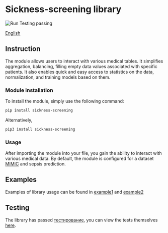 # Sickness-screening library
<div>
  <a href="https://github.com/CTLab-ITMO/sickness-screening/actions" style="text-decoration:none;">
    <img src="https://img.shields.io/badge/Run%20Testing-passing-brightgreen" alt="Run Testing passing">
  </a>
</div>

[English](sepsis-predictions/README.md)

## Instruction

The module allows users to interact with various medical tables. 
It simplifies aggregation, balancing, filling empty data values associated with specific patients. 
It also enables quick and easy access to statistics on the data, normalization, and training models based on them.

### Module installation

To install the module, simply use the following command:

```bash
pip install sickness-screening
```
Alternatively,
```bash
pip3 install sickness-screening
```
### Usage
After importing the module into your file, you gain the ability to interact with various medical data.
By default, the module is configured for a dataset [MIMIC](https://mimic.mit.edu/gettingstarted/cloud/) and sepsis prediction.

## Examples
Examples of library usage can be found in [example1](././exampleSepsis.ipynb) and [example2](././exampleSepsis_transformer.ipynb)
## Testing
The library has passed [тестирование](https://github.com/CTLab-ITMO/sickness-screening/actions), you can view the tests themselves [here](sepsis-predictions/tests).

<!-- # Sickness-screening library

## Instruction

Predictions sepsis is a module based on pandas, torch, and scikit-learn that allows users to perform simple operations with the MIMIC dataset.
With this module, using just a few functions, you can train your model to predict whether some patients have certain diseases or not. 
By default, the module is designed to train and predict sepsis. 
The module also allows users to change different names of tables to aggregate data from.

### Installation

To install the module, use the following command:

```bash
pip install sickness-screening
```
or
```bash
pip3 install sickness-screening
```
### Usage

You can import functions from the module into your Python file to aggregate data from MIMIC, 
fill empty spots, compress data between patients, and train your model.

### Examples
#### MIMIC Setup
In the examples, we will show how to use the sickness-screening module to train a model to predict sepsis on the MIMIC dataset.
MIMIC contains many tables, but for the example, we will need the following tables:
1. **chartevents.csv** -- contains patient monitoring data, such as body temperature and blood pressure.
2. **labevents.csv** -- contains various patient test data, such as different blood test characteristics for patients.
3. **diagnoses.csv** -- contains information about the diagnoses received by the patient.
4. **d_icd_diagnoses.csv** -- decoding of diagnosis codes for each diagnosis.
5. **d_labitems.csv** -- decoding of test codes for each patient.
#### Aggregating patient diagnosis data:
First, we will collect data on patient diagnoses:
```python
import sickness_screening as ss

ss.get_diagnoses_data(patient_diagnoses_csv='diagnoses.csv', 
                 all_diagnoses_csv='d_icd_diagnoses.csv',
                 output_file_csv='gottenDiagnoses.csv')
```
Here, for each patient from **patient_diagnoses_csv**, we get the diagnosis codes, and then, using **all_diagnoses_csv**,
we get the output_file_csv file, which stores the decoding of each patient's diagnosis.
#### Obtaining data on whether a specific diagnosis is present in a patient
```python
import sickness_screening as ss
ss.get_diseas_info(diagnoses_csv='gottenDiagnoses.csv', title_column='long_title', diseas_str='sepsis',
                    diseas_column='has_sepsis', subject_id_column='subject_id', log_stats=True,
                    output_csv='sepsis_info.csv')
```
Here we use the table obtained from the previous example to get a table containing data on whether the patient's diagnosis contains the substring sepsis or not.
#### Aggregating data needed to determine SIRS (systemic inflammatory response syndrome)
Now we will collect some data needed to determine SIRS:
```python
import sickness_screening as ss

ss.get_analyzes_data(analyzes_csv='chartevents.csv', subject_id_col='subject_id', itemid_col='itemid',
                  charttime_col='charttime', value_col='value', valuenum_col='valuenum',
                  itemids=[220045, 220210, 223762, 223761, 225651], rest_columns=['Heart rate', 'Respiratory rate', 'Temperature Fahrenheit', 'Temperature Celsius',
                    'Direct Bilirubin'], output_csv='ssir.csv')

```
Here we use the **analyzes_csv** table, **itemids** (the codes of the tests we want to collect), and **rest_columns** (the columns we want to keep in the output table).
The function collects measurements for patients with **itemids** codes from analyzes_csv and writes them to **output_csv**, keeping only the columns present in **rest_columns**.
In this function, **subject_id_col** and **itemid_col** are responsible for the columns assigned to patient and test codes, respectively.
**charttime_col** is responsible for the time. **valuenum_col** is responsible for the column with test measurement units.
#### Combining diagnosis and SIRS data
Now we will combine the data from the previous two examples into one table:
```python
import sickness_screening as ss

ss.combine_data(first_data='gottenDiagnoses.csv', 
                              second_data='ssir.csv',
                              output_file='diagnoses_and_ssir.csv')
```
#### Collecting and combining blood test data with diagnosis and SIRS data
We will collect patient blood test data and combine them into one table:
```python
import sickness_screening as ss

ss.merge_and_get_data(merge_with='diagnoses_and_ssir.csv', 
                      blood_csv='labevents.csv',
                      get_data_from='chartevents.csv',
                      output_csv='merged_data.csv',
                      analyzes_names = {
                        51222: "Hemoglobin",
                        51279: "Red Blood Cell",
                        51240: "Large Platelets",
                        50861: "Alanine Aminotransferase (ALT)",
                        50878: "Aspartate Aminotransferase (AST)",
                        225651: "Direct Bilirubin",
                        50867: "Amylase",
                        51301: "White Blood Cells"})
```
This function searches for data on analyzes_names for patients from the blood_csv and **get_data_from** tables,
combines them with **merge_with**. Note that this function also combines disease data for each patient.
#### Balancing data within each patient
We will balance the data by the total number of rows for patients with and without sepsis.
```python 
import sickness_screening as ss
ss.balance_on_patients(balancing_csv='merged_data.csv', disease_col='has_sepsis', subject_id_col='subject_id',
                        output_csv='balance.csv',
                        output_filtered_csv='balance_filtered.csv',
                        filtering_on=200,
                        number_of_patient_selected=50000,
                        log_stats=True)
```
#### Compressing data for each patient (if there are gaps in the dataset, the gaps within each patient will be filled with the patient's own values)
Now we will fill the gaps with the available data for each patient without filling with statistical values or constants:
```python
import sickness_screening as ss

ss.compress(df_to_compress='balanced_data.csv', 
            subject_id_col='subject_id',
            output_csv='compressed_data.csv')
```
#### Select the best patients with data for final balancing
```python
import sickness_screening as ss

ss.choose(compressed_df_csv='compressed_data.csv', 
          output_file='final_balanced_data.csv')
```
#### Filling missing values with the most frequent value
```python
import sickness_screening as ss

ss.fill_values(balanced_csv='final_balanced_data.csv', 
               strategy='most_frequent', 
               output_csv='filled_data.csv')
```
#### Training the model on the dataset
```python
import sickness_screening as ss
from sklearn.ensemble import RandomForestClassifier
from sklearn.preprocessing import MinMaxScaler
model = ss.train_model(df_to_train_csv='filled_data.csv', 
                       categorical_col=['Large Platelets'], 
                       columns_to_train_on=['Amylase'], 
                       model=RandomForestClassifier(), 
                       single_cat_column='White Blood Cells', 
                       has_disease_col='has_sepsis', 
                       subject_id_col='subject_id', 
                       valueuom_col='valueuom', 
                       scaler=MinMaxScaler(), 
                       random_state=42, 
                       test_size=0.2)
```
In this function, we train a RandomForestClassifier from scikit-learn on a dataset with one categorical column, one numeric column,
and one categorical column that can be converted to numeric. MinMaxScaler from scikit-learn is used as the normalization method.
#### For example, you can insert models like CatBoostClassifier or SVC with different kernels.
CatBoostClassifier:
```python
class_weights = {0: 1, 1: 15}
clf = CatBoostClassifier(loss_function='MultiClassOneVsAll', class_weights=class_weights, iterations=50, learning_rate=0.1, depth=5)
clf.fit(X_train, y_train)
```
SVC using Gaussian kernel with radial basis function (RBF):
```python
class_weights = {0: 1, 1: 13}
param_dist = {
    'C': reciprocal(0.1, 100),
    'gamma': reciprocal(0.01, 10),
    'kernel': ['rbf']
}

svm_model = SVC(class_weight=class_weights, random_state=42)
random_search = RandomizedSearchCV(
    svm_model,
    param_distributions=param_dist,
    n_iter=10,
    cv=5,
    scoring=make_scorer(recall_score, pos_label=1),
    n_jobs=-1
)
```

## The Second Method (Transformers TabNet and DeepFM)
### Collecting features into a dataset
#### You can choose any features, but we will take 4 as in MEWS (Modified Early Warning Score) to predict sepsis in the first hours of a patient's hospital stay:
* Systolic blood pressure
* Heart rate
* Respiratory rate
* Temperature
```python
  item_ids_set = set(item_ids)

  with open(file_path) as f:
      headers = f.readline().replace('\n', '').split(',')
      i = 0
      for line in tqdm(f):
          values = line.replace('\n', '').split(',')
          subject_id = values[0]
          item_id = values[6]
          valuenum = values[8]
          if item_id in item_ids_set:
              if subject_id not in result:
                  result[subject_id] = {}
              result[subject_id][item_id] = valuenum
          i += 1
  
  table = pd.DataFrame.from_dict(result, orient='index')
  table['subject_id'] = table.index

item_ids = [str(x) for x in [225309, 220045, 220210, 223762]]
```

#### Adding the target
```python
target_subjects = drgcodes.loc[drgcodes['drg_code'].isin([870, 871, 872]), 'subject_id']
merged_data.loc[merged_data['subject_id'].isin(target_subjects), 'diagnosis'] = 1
```

#### Filling in gaps using the NoNa library. This algorithm fills in gaps using various machine learning methods, we use StandardScaler, Ridge and RandomForestClassifier
```python
nona(
    data=X,
    algreg=make_pipeline(StandardScaler(with_mean=False), Ridge(alpha=0.1)),
    algclass=RandomForestClassifier(max_depth=2, random_state=0)
)
```

#### Addressing class imbalance using SMOTE
```python
smote = SMOTE(random_state=random_state)
X_resampled, y_resampled = smote.fit_resample(X_train, y_train)
```

#### Training the TabNet model. TabNet is an extension of pyTorch. First, we use semi-supervised pretraining with TabNetPretrainer, then create and train a classification model using TabNetClassifier
```python
unsupervised_model = TabNetPretrainer(
    optimizer_fn=torch.optim.Adam,
    optimizer_params=dict(lr=pretraining_lr),
    mask_type=mask_type
)

unsupervised_model.fit(
    X_train=X_train.values,
    eval_set=[X_val.values],
    pretraining_ratio=pretraining_ratio,
)

clf = TabNetClassifier(
    optimizer_fn=torch.optim.Adam,
    optimizer_params=dict(lr=training_lr),
    scheduler_params=scheduler_params,
    scheduler_fn=torch.optim.lr_scheduler.StepLR,
    mask_type=mask_type
)

clf.fit(
    X_train=X_train.values, y_train=y_train.values,
    eval_set=[(X_val.values, y_val.values)],
    eval_metric=['auc'],
    max_epochs=max_epochs,
    patience=patience,
    from_unsupervised=unsupervised_model
)
```

#### Training the DeepFM model
```python
deepfm = DeepFM("ranking", data_info, embed_size=16, n_epochs=2,
                lr=1e-4, lr_decay=False, reg=None, batch_size=1,
                num_neg=1, use_bn=False, dropout_rate=None,
                hidden_units="128,64,32", tf_sess_config=None)

deepfm.fit(train_data, verbose=2, shuffle=True, eval_data=eval_data,
           metrics=["loss", "balanced_accuracy", "roc_auc", "pr_auc",
                    "precision", "recall", "map", "ndcg"])
```

#### Viewing the obtained metrics
```python
result = loaded_clf.predict(X_test.values)
accuracy = (result == y_test.values).mean()
precision = precision_score(y_test.values, result)
recall = recall_score(y_test.values, result)
f1 = f1_score(y_test.values, result)
```

#### Visualization of 2 PCA components was performed
![Image alt](./Визуализация_2_PCA_компоненты.png)
The distribution by components is presented below:

|                  |  Load on the first component  | Load on the second component  |
| ---------------- | :---: | :---: |
| Heart rate       |           -0.101450           |            0.991611           |
| Temperature      |            0.001178           |            0.013098           |
| Systolic BP      |            0.994771           |            0.100169           |
| Respiratory rate |            0.011673           |            0.080573           |
| MEWS             |           -0.000660           |            0.003313           |

No patterns were found.

#### A variational encoder was trained to build a separable 2D space
![Image alt](./Вариационный_кодировщик.png)
We can see that they overlap and are inseparable. -->
